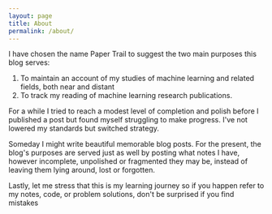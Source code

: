 ```yaml
---
layout: page
title: About
permalink: /about/
---
```


I have chosen the name Paper Trail to suggest the two main purposes this blog serves:

1. To maintain an account of my studies of machine learning and related fields, both near and distant
2. To track my reading of machine learning research publications.

For a while I tried to reach a modest level of completion and polish before I published a post but found myself struggling to make progress. I've not lowered my standards but switched strategy.

Someday I might write beautiful memorable blog posts. For the present, the blog's purposes are served just as well by posting what notes I have, however incomplete, unpolished or fragmented they may be, instead of leaving them lying around, lost or forgotten.

Lastly, let me stress that this is my learning journey so if you happen refer to my notes, code, or problem solutions, don't be surprised if you find mistakes